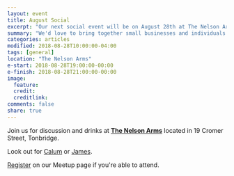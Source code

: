```yaml
---
layout: event
title: August Social
excerpt: "Our next social event will be on August 28th at The Nelson Arms"
summary: "We'd love to bring together small businesses and individuals throughout Tonbridge looking to chat about all aspects of their digital strategy. Whether you're working in technology, the Web or a complete novice/outsider looking for advice then please come along."
categories: articles
modified: 2018-08-28T10:00:00-04:00
tags: [general]
location: "The Nelson Arms"
e-start: 2018-08-28T19:00:00-00:00
e-finish: 2018-08-28T21:00:00-00:00
image:
  feature:
  credit:
  creditlink:
comments: false
share: true
---
```

Join us for discussion and drinks at **[The Nelson Arms](http://thenelsonarms.com/)** located in 19 Cromer Street, Tonbridge.

Look out for [Calum](https://calumryan.com) or [James](https://twitter.com/shutdownscanner).

[Register](https://www.meetup.com/Tonbridge-Digital/events/253555262/) on our Meetup page if you're able to attend.

